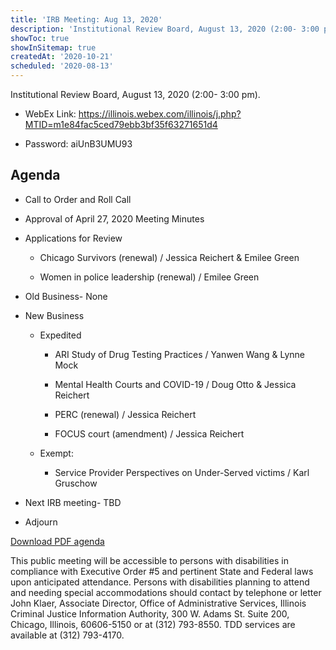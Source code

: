```yaml
---
title: 'IRB Meeting: Aug 13, 2020'
description: 'Institutional Review Board, August 13, 2020 (2:00- 3:00 pm).'
showToc: true
showInSitemap: true
createdAt: '2020-10-21'
scheduled: '2020-08-13'
---
```


Institutional Review Board, August 13, 2020 (2:00- 3:00 pm).

- WebEx Link: https://illinois.webex.com/illinois/j.php?MTID=m1e84fac5ced79ebb3bf35f63271651d4

- Password: aiUnB3UMU93

## Agenda

- Call to Order and Roll Call

- Approval of April 27, 2020 Meeting Minutes

- Applications for Review

  - Chicago Survivors (renewal) / Jessica Reichert & Emilee Green

  - Women in police leadership (renewal) / Emilee Green

- Old Business- None

- New Business

  - Expedited

    - ARI Study of Drug Testing Practices / Yanwen Wang & Lynne Mock

    - Mental Health Courts and COVID-19 / Doug Otto & Jessica Reichert

    - PERC (renewal) / Jessica Reichert

    - FOCUS court (amendment) / Jessica Reichert

  - Exempt:

    - Service Provider Perspectives on Under-Served victims / Karl Gruschow

- Next IRB meeting- TBD

- Adjourn

<div class="text-center download">

[Download PDF agenda](IRBAgenda8132020.pdf)

</div>

<div class="text-center disclaimer mt-10">

This public meeting will be accessible to persons with disabilities in compliance with Executive Order #5 and pertinent
State and Federal laws upon anticipated attendance. Persons with disabilities planning to attend and needing special
accommodations should contact by telephone or letter John Klaer, Associate Director, Office of Administrative Services,
Illinois Criminal Justice Information Authority, 300 W. Adams St. Suite 200, Chicago, Illinois, 60606-5150 or at (312)
793-8550. TDD services are available at (312) 793-4170.

</div>
